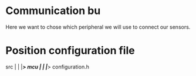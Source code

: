 # Communication bu
Here we want to chose which peripheral we will use to connect our sensors.

# Position configuration file
src
|
|
|___> mcu
    |
    |
    |___> configuration.h
